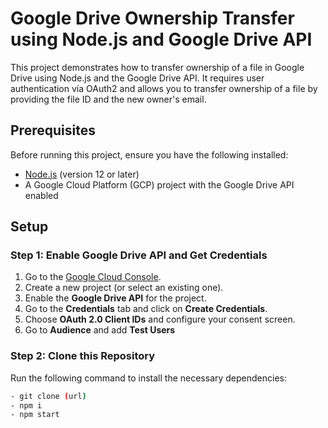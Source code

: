 # Google Drive Ownership Transfer using Node.js and Google Drive API

This project demonstrates how to transfer ownership of a file in Google Drive using Node.js and the Google Drive API. It requires user authentication via OAuth2 and allows you to transfer ownership of a file by providing the file ID and the new owner's email.

## Prerequisites

Before running this project, ensure you have the following installed:

- [Node.js](https://nodejs.org/en/) (version 12 or later)
- A Google Cloud Platform (GCP) project with the Google Drive API enabled

## Setup

### Step 1: Enable Google Drive API and Get Credentials

1. Go to the [Google Cloud Console](https://console.cloud.google.com/).
2. Create a new project (or select an existing one).
3. Enable the **Google Drive API** for the project.
4. Go to the **Credentials** tab and click on **Create Credentials**.
5. Choose **OAuth 2.0 Client IDs** and configure your consent screen.
6. Go to **Audience** and add **Test Users**

### Step 2: Clone this Repository

Run the following command to install the necessary dependencies:

```bash
- git clone (url)
- npm i 
- npm start


